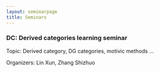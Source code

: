 ```yaml
---
layout: seminarpage
title: Seminars
---
```


### DC: Derived categories learning seminar

Topic: Derived category, DG categories, motivic methods ...

Organizers: Lin Xun, Zhang Shizhuo
